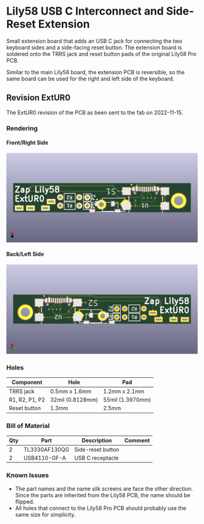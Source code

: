 # Lily58 USB C Interconnect and Side-Reset Extension

Small extension board that adds an USB C jack for connecting the two keyboard sides
and a side-facing reset button.
The extension board is soldered onto the TRRS jack and reset button pads of the original Lily58 Pro PCB.

Similar to the main Lily58 board, the extension PCB is reversible,
so the same board can be used for the right and left side of the keyboard.

## Revision ExtUR0

The ExtUR0 revision of the PCB as been sent to the fab on 2022-11-15.

### Rendering

#### Front/Right Side
![Front!](/Lily58_Pro_USB_C_Reset_Ext/revisions/ExtUR0/front.png "Front aka Right Hand Side")

#### Back/Left Side
![Back!](/Lily58_Pro_USB_C_Reset_Ext/revisions/ExtUR0/back.png "Back aka Left Hand Side")

### Holes

| Component | Hole | Pad |
| ----------| ---- | --- |
| TRRS jack | 0.5mm x 1.6mm |1.2mm x 2.1mm|
| R1, R2, P1, P2 | 32mil (0.8128mm) | 55mil (1.3970mm) |
| Reset button | 1.3mm | 2.5mm |

### Bill of Material

| Qty | Part          | Description       | Comment |
| --- | ------------- | ----------------  | ---
|   2 | TL3330AF130QG | Side-reset button |
|   2 | USB4110-GF-A  | USB C receptacle  |

### Known Issues

* The part names and the name silk screens are face the other direction. Since the parts are inherited from the Lily58 PCB, the name should be flipped.
* All holes that connect to the Lily58 Pro PCB should probably use the same size for simplicity.
